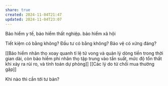 ```yaml
---
share: true
created: 2024-11-04T21:47
updated: 2024-11-04T23:07
---
```

Bảo hiểm y tế, bảo hiểm thất nghiệp. bảo hiểm xã hội

Tiết kiệm có bằng không?
Đầu tư có bằng không?
Bảo vệ có xứng đáng?

[[Bảo hiểm nhân thọ xoay quanh tỉ lệ tử vong và quản lý dòng tiền trong thời gian dài, còn bảo hiểm phi nhân thọ tập trung vào tần suất, mức độ tổn thất khi xảy ra rủi ro, và tính toán dự phòng]]
[[Các lý do từ chối mua thường gặp]]

Khi nào thì cần tới tư bản? 